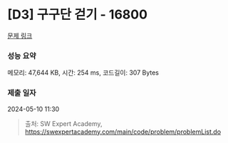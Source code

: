# [D3] 구구단 걷기 - 16800 

[문제 링크](https://swexpertacademy.com/main/code/problem/problemDetail.do?contestProbId=AYaf9W8afyMDFAQ9) 

### 성능 요약

메모리: 47,644 KB, 시간: 254 ms, 코드길이: 307 Bytes

### 제출 일자

2024-05-10 11:30



> 출처: SW Expert Academy, https://swexpertacademy.com/main/code/problem/problemList.do